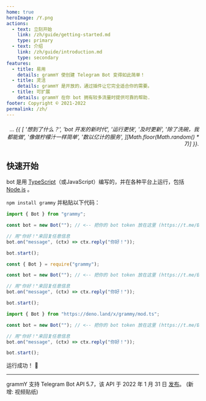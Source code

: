 ```yaml
---
home: true
heroImage: /Y.png
actions:
  - text: 立刻开始
    link: /zh/guide/getting-started.md
    type: primary
  - text: 介绍
    link: /zh/guide/introduction.md
    type: secondary
features:
  - title: 易用
    details: grammY 使创建 Telegram Bot 变得如此简单！
  - title: 灵活
    details: grammY 是开放的，通过插件让它完全适合你的需要。
  - title: 可扩展
    details: grammY 在你 bot 拥有较多流量时提供可靠的帮助.
footer: Copyright © 2021-2022
permalink: /zh/
---
```


<h6 align="right">… {{ [
  '想到了什么？',
  'bot 开发的新时代',
  '运行更快',
  '及时更新',
  '除了洗碗，我都能做',
  '像做柠檬汁一样简单',
  '数以亿计的服务',
][Math.floor(Math.random() * 7)] }}.</h6>

## 快速开始

bot 是用 [TypeScript](https://www.typescriptlang.org)（或JavaScript）编写的，并在各种平台上运行，包括 [Node.js](https://nodejs.org) 。

`npm install grammy` 并粘贴以下代码：

<CodeGroup>
  <CodeGroupItem title="TypeScript" active>

```ts
import { Bot } from "grammy";

const bot = new Bot(""); // <-- 把你的 bot token 放在这里 (https://t.me/BotFather)

// 用"你好！"来回复任意信息
bot.on("message", (ctx) => ctx.reply("你好！"));

bot.start();
```

</CodeGroupItem>
 <CodeGroupItem title="JavaScript">

```ts
const { Bot } = require("grammy");

const bot = new Bot(""); // <-- 把你的 bot token 放在这里 (https://t.me/BotFather)

// 用"你好！"来回复任意信息
bot.on("message", (ctx) => ctx.reply("你好！"));

bot.start();
```

</CodeGroupItem>
 <CodeGroupItem title="Deno">

```ts
import { Bot } from "https://deno.land/x/grammy/mod.ts";

const bot = new Bot(""); // <-- 把你的 bot token 放在这里 (https://t.me/BotFather)

// 用"你好！"来回复任意信息
bot.on("message", (ctx) => ctx.reply("你好！"));

bot.start();
```

</CodeGroupItem>
</CodeGroup>

运行成功！ :tada:

---

grammY 支持 Telegram Bot API 5.7，该 API 于 2022 年 1 月 31 日 [发布](https://core.telegram.org/bots/api#january-31-2022)。
(新增: 视频贴纸)
